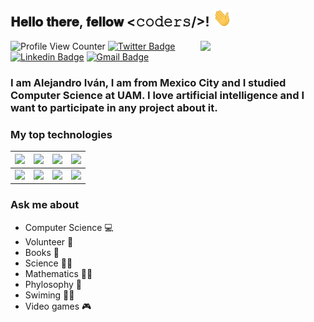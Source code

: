 <h2> 𝐇𝐞𝐥𝐥𝐨 𝐭𝐡𝐞𝐫𝐞, 𝐟𝐞𝐥𝐥𝐨𝐰 <𝚌𝚘𝚍𝚎𝚛𝚜/>! <img src="https://raw.githubusercontent.com/ABSphreak/ABSphreak/master/gifs/Hi.gif" width="30px"></h2>

<img align='right' src='https://user-images.githubusercontent.com/5713670/87202985-820dcb80-c2b6-11ea-9f56-7ec461c497c3.gif' width='200"'>

![Profile View Counter](https://komarev.com/ghpvc/?username=ivanhue)
[![Twitter Badge](https://img.shields.io/badge/-@kala_au-1ca0f1?style=flat-square&labelColor=1ca0f1&logo=twitter&logoColor=white&link=https://twitter.com/kala_au)](https://twitter.com/kala_au) [![Linkedin Badge](https://img.shields.io/badge/-alejandro-blue?style=flat-square&logo=Linkedin&logoColor=white&link=https://www.linkedin.com/in/alejandro-ivan//)](https://www.linkedin.com/in/alejandro-ivan//)
[![Gmail Badge](https://img.shields.io/badge/-alejandrovillegas.hu@gmail.com-c14438?style=flat-square&logo=Gmail&logoColor=white&link=mailto:alejandrovillegas@gmail.com)](mailto:alejandrovillegas.hu@gmail.com)


### I am Alejandro Iván, I am from Mexico City and I studied Computer Science at UAM. I love artificial intelligence and I want to participate in any project about it.

### My top technologies

|![](https://img.shields.io/badge/-Python-black?logo=python&style=plastic)|![](https://img.shields.io/badge/-TensorFlow-black?logo=tensorflow&style=plastic)|![](https://img.shields.io/badge/-PyTorch-black?logo=pytorch&style=plastic)|![](https://img.shields.io/badge/-Azure-black?logo=microsoftazure&style=plastic)
|---|---|---|---|
|![](https://img.shields.io/badge/-Git-black?logo=git&style=plastic)|![](https://img.shields.io/badge/-Javascript-black?logo=javascript&style=plastic)|![](https://img.shields.io/badge/-SQL-black?logo=mysql&style=plastic)|![](https://img.shields.io/badge/-C-black?logo=c&style=plastic)

### Ask me about
- Computer Science 💻
- Volunteer 🤝
- Books 📖
- Science 👨‍🔬
- Mathematics 👨‍🎓
- Phylosophy 🤯
- Swiming 🏊‍♂️
- Video games 🎮


<!--
**ivanhue/ivanhue** is a ✨ _special_ ✨ repository because its `README.md` (this file) appears on your GitHub profile.

Here are some ideas to get you started:

- 🔭 I’m currently working on Machine Learning Developer
- 🌱 I’m currently learning Artificial Inteligence
- 👯 I’m looking to collaborate on ...
- 🤔 I’m looking for help with ...
- 💬 Ask me about ...
- 📫 How to reach me: ...
- 😄 Pronouns: ...
- ⚡ Fun fact: ...
-->
